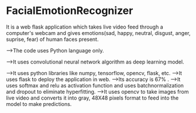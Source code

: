 # FacialEmotionRecognizer


It is a web flask application which takes live video feed through a computer's webcam and gives emotions(sad, happy, neutral, disgust, anger, suprise, fear) of human faces present.


-->The code uses Python language only.

-->It uses convolutional neural network algorithm as deep learning model.

-->It uses python libraries like numpy, tensorflow, opencv, flask, etc.
-->It uses flask to deploy the application in web.
-->Its accuracy is 67% .
-->It uses softmax and relu as activation function and uses batchnormalization and dropout to eliminate hyperfitting.
-->It uses opencv to take images from live video and converts it into gray, 48X48 pixels format to feed into the model to make predictions.


